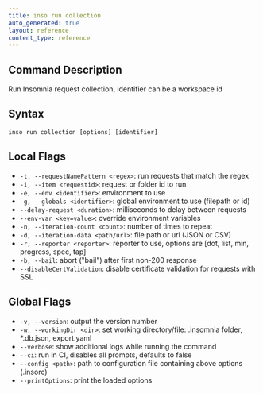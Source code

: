 ```yaml
---
title: inso run collection
auto_generated: true
layout: reference
content_type: reference
---
```


## Command Description

Run Insomnia request collection, identifier can be a workspace id

## Syntax

`inso run collection [options] [identifier]`

## Local Flags

* `-t, --requestNamePattern <regex>`: run requests that match the regex
* `-i, --item <requestid>`: request or folder id to run
* `-e, --env <identifier>`: environment to use
* `-g, --globals <identifier>`: global environment to use (filepath or id)
* `--delay-request <duration>`: milliseconds to delay between requests
* `--env-var <key=value>`: override environment variables
* `-n, --iteration-count <count>`: number of times to repeat
* `-d, --iteration-data <path/url>`: file path or url (JSON or CSV)
* `-r, --reporter <reporter>`: reporter to use, options are [dot, list, min, progress, spec, tap]
* `-b, --bail`: abort ("bail") after first non-200 response
* `--disableCertValidation`: disable certificate validation for requests with SSL

## Global Flags

* `-v, --version`: output the version number
* `-w, --workingDir <dir>`: set working directory/file: .insomnia folder, *.db.json, export.yaml
* `--verbose`: show additional logs while running the command
* `--ci`: run in CI, disables all prompts, defaults to false
* `--config <path>`: path to configuration file containing above options (.insorc)
* `--printOptions`: print the loaded options
